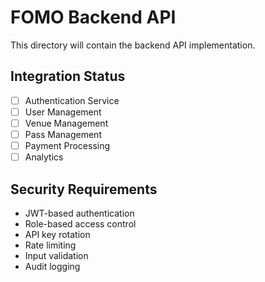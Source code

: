 # FOMO Backend API

This directory will contain the backend API implementation.

## Integration Status

- [ ] Authentication Service
- [ ] User Management
- [ ] Venue Management
- [ ] Pass Management
- [ ] Payment Processing
- [ ] Analytics

## Security Requirements

- JWT-based authentication
- Role-based access control
- API key rotation
- Rate limiting
- Input validation
- Audit logging
